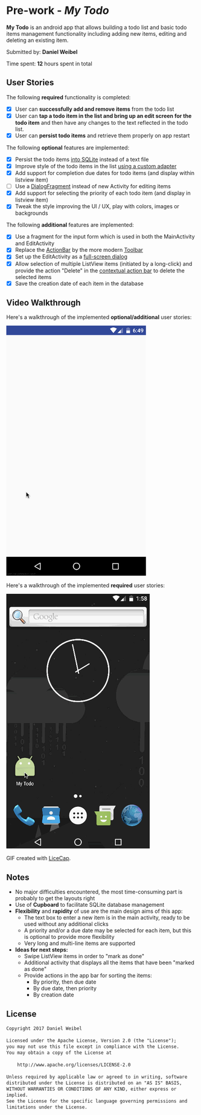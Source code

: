 # Pre-work - *My Todo*

**My Todo** is an android app that allows building a todo list and basic todo items management functionality including adding new items, editing and deleting an existing item.

Submitted by: **Daniel Weibel**

Time spent: **12** hours spent in total


## User Stories

The following **required** functionality is completed:

* [x] User can **successfully add and remove items** from the todo list
* [x] User can **tap a todo item in the list and bring up an edit screen for the todo item** and then have any changes to the text reflected in the todo list.
* [x] User can **persist todo items** and retrieve them properly on app restart

The following **optional** features are implemented:

* [x] Persist the todo items [into SQLite](http://guides.codepath.com/android/Persisting-Data-to-the-Device#sqlite) instead of a text file
* [x] Improve style of the todo items in the list [using a custom adapter](http://guides.codepath.com/android/Using-an-ArrayAdapter-with-ListView)
* [x] Add support for completion due dates for todo items (and display within listview item)
* [ ] Use a [DialogFragment](http://guides.codepath.com/android/Using-DialogFragment) instead of new Activity for editing items
* [x] Add support for selecting the priority of each todo item (and display in listview item)
* [x] Tweak the style improving the UI / UX, play with colors, images or backgrounds

The following **additional** features are implemented:

* [x] Use a fragment for the input form which is used in both the MainActivity and EditActivity
* [x] Replace the [ActionBar](https://developer.android.com/reference/android/app/ActionBar.html) by the more modern [Toolbar](https://developer.android.com/reference/android/support/v7/widget/Toolbar.html)
* [x] Set up the EditActivity as a [full-screen dialog](https://material.io/guidelines/components/dialogs.html#dialogs-full-screen-dialogs)
* [x] Allow selection of multiple ListView items (initiated by a long-click) and provide the action "Delete" in the [contextual action bar](https://developer.android.com/guide/topics/ui/menus.html#CAB) to delete the selected items
* [x] Save the creation date of each item in the database

## Video Walkthrough 

Here's a walkthrough of the implemented **optional/additional** user stories:

![Video Walkthrough](walkthrough_master.gif)

Here's a walkthrough of the implemented **required** user stories:

![Video Walkthrough](walkthrough_required.gif)

GIF created with [LiceCap](http://www.cockos.com/licecap/).


## Notes

- No major difficulties encountered, the most time-consuming part is probably to get the layouts right
- Use of **Cupboard** to facilitate SQLite database management
- **Flexibility** and **rapidity** of use are the main design aims of this app:
    - The text box to enter a new item is in the main activity, ready to be used without any additional clicks
    - A priority and/or a due date may be selected for each item, but this is optional to provide more flexibility
    - Very long and multi-line items are supported
- **Ideas for next steps:**
    - Swipe ListView items in order to "mark as done"
    - Additional activity that displays all the items that have been "marked as done"
    - Provide actions in the app bar for sorting the items:
        - By priority, then due date
        - By due date, then priority
        - By creation date

## License

    Copyright 2017 Daniel Weibel

    Licensed under the Apache License, Version 2.0 (the "License");
    you may not use this file except in compliance with the License.
    You may obtain a copy of the License at

        http://www.apache.org/licenses/LICENSE-2.0

    Unless required by applicable law or agreed to in writing, software
    distributed under the License is distributed on an "AS IS" BASIS,
    WITHOUT WARRANTIES OR CONDITIONS OF ANY KIND, either express or implied.
    See the License for the specific language governing permissions and
    limitations under the License.
